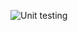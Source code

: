 ![Unit testing](https://github.com/dzhykaiev/utility-library/workflows/Unit%20testing/badge.svg?branch=master)
